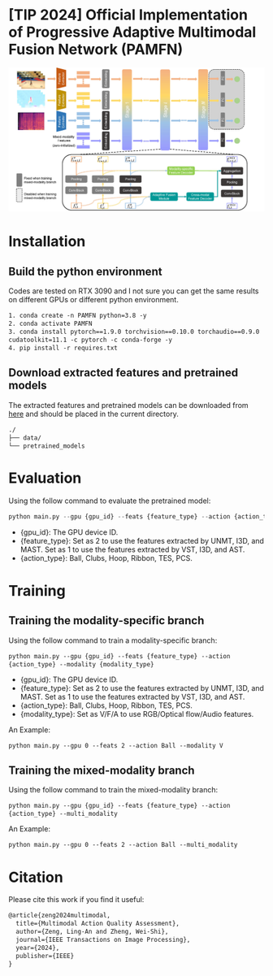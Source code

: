 # [TIP 2024] Official Implementation of Progressive Adaptive Multimodal Fusion Network (PAMFN)


![](./resources/framework.jpg)





# Installation
## Build the python environment
Codes are tested on RTX 3090 and I not sure you can get the same results on different GPUs or different python environment.
```
1. conda create -n PAMFN python=3.8 -y
2. conda activate PAMFN
3. conda install pytorch==1.9.0 torchvision==0.10.0 torchaudio==0.9.0 cudatoolkit=11.1 -c pytorch -c conda-forge -y
4. pip install -r requires.txt
```

## Download extracted features and pretrained models
The extracted features and pretrained models can be downloaded from [here](https://1drv.ms/u/s!ApyE_Lf3PFl2itlpIvyjNzcQ0TlsPA?e=biQ4bw) and should be placed in the current directory.
```
./
├── data/
└── pretrained_models
```

# Evaluation
Using the follow command to evaluate the pretrained model:
```python
python main.py --gpu {gpu_id} --feats {feature_type} --action {action_type} --multi_modality --test
```
- {gpu_id}: The GPU device ID. 
- {feature_type}: Set as 2 to use the features extracted by UNMT, I3D, and MAST. Set as 1 to use the features extracted by VST, I3D, and AST.
- {action_type}: Ball, Clubs, Hoop, Ribbon, TES, PCS.

# Training 
## Training the modality-specific branch
Using the follow command to train a modality-specific branch:
```
python main.py --gpu {gpu_id} --feats {feature_type} --action {action_type} --modality {modality_type}
```
- {gpu_id}: The GPU device ID. 
- {feature_type}: Set as 2 to use the features extracted by UNMT, I3D, and MAST. Set as 1 to use the features extracted by VST, I3D, and AST.
- {action_type}: Ball, Clubs, Hoop, Ribbon, TES, PCS.
- {modality_type}: Set as V/F/A to use RGB/Optical flow/Audio features.

An Example:
```
python main.py --gpu 0 --feats 2 --action Ball --modality V
```
## Training the mixed-modality branch
Using the follow command to train the mixed-modality branch:
```
python main.py --gpu {gpu_id} --feats {feature_type} --action {action_type} --multi_modality
```
An Example:
```
python main.py --gpu 0 --feats 2 --action Ball --multi_modality
```

# Citation
Please cite this work if you find it useful:
```
@article{zeng2024multimodal,
  title={Multimodal Action Quality Assessment},
  author={Zeng, Ling-An and Zheng, Wei-Shi},
  journal={IEEE Transactions on Image Processing},
  year={2024},
  publisher={IEEE}
}
```
